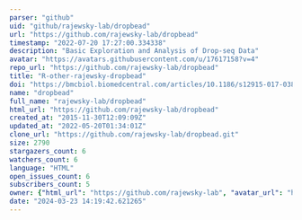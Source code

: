 ```yaml
---
parser: "github"
uid: "github/rajewsky-lab/dropbead"
url: "https://github.com/rajewsky-lab/dropbead"
timestamp: "2022-07-20 17:27:00.334338"
description: "Basic Exploration and Analysis of Drop-seq Data"
avatar: "https://avatars.githubusercontent.com/u/17617158?v=4"
repo_url: "https://github.com/rajewsky-lab/dropbead"
title: "R-other-rajewsky-dropbead"
doi: "https://bmcbiol.biomedcentral.com/articles/10.1186/s12915-017-0383-5"
name: "dropbead"
full_name: "rajewsky-lab/dropbead"
html_url: "https://github.com/rajewsky-lab/dropbead"
created_at: "2015-11-30T12:09:09Z"
updated_at: "2022-05-20T01:34:01Z"
clone_url: "https://github.com/rajewsky-lab/dropbead.git"
size: 2790
stargazers_count: 6
watchers_count: 6
language: "HTML"
open_issues_count: 6
subscribers_count: 5
owner: {"html_url": "https://github.com/rajewsky-lab", "avatar_url": "https://avatars.githubusercontent.com/u/17617158?v=4", "login": "rajewsky-lab", "type": "Organization"}
date: "2024-03-23 14:19:42.621265"
---
```

